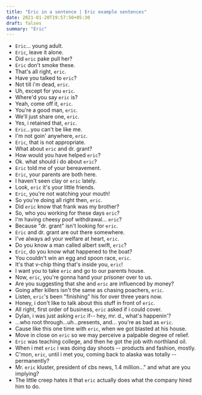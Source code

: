 ```yaml
---
title: "Eric in a sentence | Eric example sentences"
date: 2021-01-20T19:57:50+05:30
draft: falses
summary: "Eric"
---
```

- `Eric`... young adult.
- `Eric`, leave it alone.
- Did `eric` pake pull her?
- `Eric` don't smoke these.
- That's all right, `eric`.
- Have you talked to `eric`?
- Not till i'm dead, `eric`.
- Uh, except for you `eric`.
- Where'd you say `eric` is?
- Yeah, come off it, `eric`.
- You're a good man, `eric`.
- We'll just share one, `eric`.
- Yes, i retained that, `eric`.
- `Eric`...you can't be like me.
- I'm not goin' anywhere, `eric`.
- `Eric`, that is not appropriate.
- What about `eric` and dr. grant?
- How would you have helped `eric`?
- Ok. what should i do about `eric`?
- `Eric` told me of your bereavement.
- `Eric`, your parents are both here.
- I haven't seen clay or `eric` lately.
- Look, `eric` it's your little friends.
- `Eric`, you're not watching your mouth!
- So you're doing all right then, `eric`.
- Did `eric` know that frank was my brother?
- So, who you working for these days `eric`?
- I'm having cheesy poof withdrawal... `eric`?
- Because "dr. grant" isn't looking for `eric`.
- `Eric` and dr. grant are out there somewhere.
- I've always ad your welfare at heart, `eric`.
- Do you know a man called albert swift, `eric`?
- `Eric`, do you know what happened to the boat?
- You couldn't win an egg and spoon race, `eric`.
- It's that v-chip thing that's inside you, `eric`!
- I want you to take `eric` and go to our parents house.
- Now, `eric`, you're gonna hand your prisoner over to us.
- Are you suggesting that she and `eric` are influenced by money?
- Going after killers isn't the same as chasing poachers, `eric`.
- Listen, `eric`'s been "finishing" his for over three years now.
- Honey, i don't like to talk about this stuff in front of `eric`.
- All right, first order of business, `eric` asked if i could cover.
- Dylan, i was just asking `eric` if-- hey, mr. d., what's happenin'?
- ...who root through...uh...presents, and... you're as bad as `eric`.
- Cause like this one time with `eric`, when we got blasted at his house.
- Move in close on `eric` so we may perceive a palpable degree of relief.
- `Eric` was teaching college, and then he got the job with northland oil.
- When i met `eric` i was doing day shoots -- products and fashion, mostly.
- C'mon, `eric`, until i met you, coming back to alaska was totally -- permanently?
- Mr. `eric` kluster, president of cbs news, 1.4 million..." and what are you implying?
- The little creep hates it that `eric` actually does what the company hired him to do.
                 
